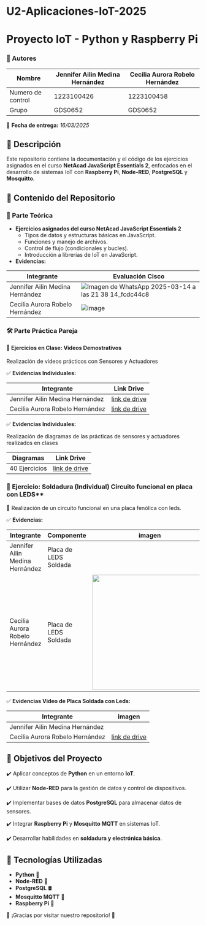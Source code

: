 # U2-Aplicaciones-IoT-2025
# Proyecto IoT - Python y Raspberry Pi

### 📌 Autores
| Nombre |  Jennifer Ailin Medina Hernández | Cecilia Aurora Robelo Hernández |
|--------------|--------------|--------------|
| Numero de control | 1223100426 | 1223100458|
| Grupo | GDS0652 | GDS0652 |


📅 **Fecha de entrega:** _16/03/2025_


## 📌 Descripción
Este repositorio contiene la documentación y el código de los ejercicios asignados en el curso **NetAcad JavaScript Essentials 2**, enfocados en el desarrollo de sistemas IoT con **Raspberry Pi**, **Node-RED**, **PostgreSQL** y **Mosquitto**.

## 📁 Contenido del Repositorio

### 📜 Parte Teórica
- **Ejercicios asignados del curso NetAcad JavaScript Essentials 2**
  - Tipos de datos y estructuras básicas en JavaScript.
  - Funciones y manejo de archivos.
  - Control de flujo (condicionales y bucles).
  - Introducción a librerías de IoT en JavaScript.
- **Evidencias:**
  
| Integrante | Evaluación Cisco |
|--------------|--------------|
|Jennifer Ailin Medina Hernández | ![Imagen de WhatsApp 2025-03-14 a las 21 38 14_fcdc44c8](https://github.com/user-attachments/assets/49746ed3-0b09-4cb9-8c69-0d1323fa6a37)|
| Cecilia Aurora Robelo Hernández | ![image](https://github.com/user-attachments/assets/93f6aea4-e525-43c1-bd62-8e86761dc441)|

### 🛠️ Parte Práctica Pareja

#### 🎥 Ejercicios en Clase: Videos Demostrativos 
Realización de videos prácticos con Sensores y Actuadores 

✅ **Evidencias Individuales:**

| Integrante | Link Drive |
|-------------|--------------|
| Jennifer Ailin Medina Hernández | [link de drive](https://drive.google.com/drive/folders/1JuTReTSXgN_EZ8mCqOGC7w0-O1bLq9VZ?usp=sharing)|
| Cecilia Aurora Robelo Hernández | [link de drive](https://drive.google.com/drive/folders/1RxvbnNiIj3fxsCMn9mxGbzruTqmGTIXD?usp=sharing) |


✅ **Evidencias Individuales:**

Realización de diagramas de las prácticas de sensores y actuadores realizados en clases

| Diagramas| Link Drive |
|-------------|--------------|
| 40 Ejercicios | [link de drive](https://docs.google.com/document/d/1y75AMNeXOGVOef9gWzuQ3AwWN3aLlHi__EPXLGG11ck/edit?usp=sharing)|

### 🔧 Ejercicio: Soldadura (Individual) Circuito funcional en placa con LEDS**
📌 Realización de un circuito funcional en una placa fenólica con leds.

✅ **Evidencias:**

| Integrante| Componente | imagen |
|--------------|--------------|--------------|
|Jennifer Ailin Medina Hernández| Placa de LEDS Soldada |  <img src= " " width="300"/>|
| Cecilia Aurora Robelo Hernández | Placa de LEDS Soldada| <img src="https://github.com/user-attachments/assets/b4c5c652-6f13-4f07-b604-6cd4b73de47e" width="300"/>|

✅ **Evidencias Video de Placa Soldada con Leds:**

| Integrante|  imagen |
|--------------|--------------|
|Jennifer Ailin Medina Hernández|   |
| Cecilia Aurora Robelo Hernández | [link de drive](https://drive.google.com/file/d/1uA7GMPoItu00pcs3j5W8EE4cItLiHzYl/view?usp=sharing)|

## 🎯 Objetivos del Proyecto

✔️ Aplicar conceptos de **Python** en un entorno **IoT**.

✔️ Utilizar **Node-RED** para la gestión de datos y control de dispositivos.

✔️ Implementar bases de datos **PostgreSQL** para almacenar datos de sensores.

✔️ Integrar **Raspberry Pi** y **Mosquitto MQTT** en sistemas IoT.

✔️ Desarrollar habilidades en **soldadura y electrónica básica**.

## 🚀 Tecnologías Utilizadas
- **Python** 🐍
- **Node-RED** 🔗
- **PostgreSQL** 🛢️
- **Mosquitto MQTT** 📡
- **Raspberry Pi** 🍓


🌟 ¡Gracias por visitar nuestro repositorio! 🌟

